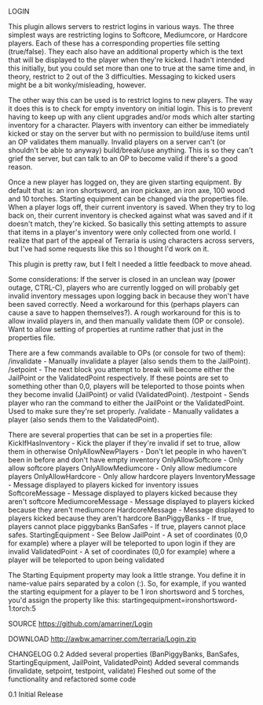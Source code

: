 LOGIN

This plugin allows servers to restrict logins in various ways. The three simplest ways are restricting logins to Softcore, Mediumcore, or Hardcore players. Each of these has a corresponding properties file setting (true/false). They each also have an additional property which is the text that will be displayed to the player when they're kicked. I hadn't intended this initially, but you could set more than one to true at the same time and, in theory, restrict to 2 out of the 3 difficulties. Messaging to kicked users might be a bit wonky/misleading, however.

The other way this can be used is to restrict logins to new players. The way it does this is to check for empty inventory on initial login. This is to prevent having to keep up with any client upgrades and/or mods which alter starting inventory for a character. Players with inventory can either be immediately kicked or stay on the server but with no permission to build/use items until an OP validates them manually. Invalid players on a server can't (or shouldn't be able to anyway) build/break/use anything. This is so they can't grief the server, but can talk to an OP to become valid if there's a good reason.

Once a new player has logged on, they are given starting equipment. By default that is: an iron shortsword, an iron pickaxe, an iron axe, 100 wood and 10 torches. Starting equipment can be changed via the properties file. When a player logs off, their current inventory is saved. When they try to log back on, their current inventory is checked against what was saved and if it doesn't match, they're kicked. So basically this setting attempts to assure that items in a player's inventory were only collected from one world. I realize that part of the appeal of Terraria is using characters across servers, but I've had some requests like this so I thought I'd work on it.

This plugin is pretty raw, but I felt I needed a little feedback to move ahead. 

Some considerations:
If the server is closed in an unclean way (power outage, CTRL-C), players who are currently logged on will probably get invalid inventory messages upon logging back in because they won't have been saved correctly. Need a workaround for this (perhaps players can cause a save to happen themselves?). A rough workaround for this is to allow invalid players in, and then manually validate them (OP or console).
Want to allow setting of properties at runtime rather that just in the properties file.

There are a few commands available to OPs (or console for two of them):
/invalidate <player> - Manually invalidate a player (also sends them to the JailPoint).
/setpoint <jail or validated> - The next block you attempt to break will become either the JailPoint or the ValidatedPoint respectively. If these points are set to something other than 0,0, players will be teleported to those points when they become invalid (JailPoint) or valid (ValidatedPoint).
/testpoint <jail or validated> - Sends player who ran the command to either the JailPoint or the ValidatedPoint. Used to make sure they're set properly.
/validate <player> - Manually validates a player (also sends them to the ValidatedPoint).

There are several properties that can be set in a properties file:
KickIfHasInventory - Kick the player if they're invalid if set to true, allow them in otherwise
OnlyAllowNewPlayers - Don't let people in who haven't been in before and don't have empty inventory
OnlyAllowSoftcore - Only allow softcore players
OnlyAllowMediumcore - Only allow mediumcore players
OnlyAllowHardcore - Only allow hardcore players
InventoryMessage - Message displayed to players kicked for inventory issues
SoftcoreMessage - Message displayed to players kicked because they aren't softcore
MediumcoreMessage - Message displayed to players kicked because they aren't mediumcore
HardcoreMessage - Message displayed to players kicked because they aren't hardcore
BanPiggyBanks - If true, players cannot place piggybanks
BanSafes - If true, players cannot place safes.
StartingEquipment - See Below
JailPoint - A set of coordinates (0,0 for example) where a player will be teleported to upon login if they are invalid
ValidatedPoint - A set of coordinates (0,0 for example) where a player will be teleported to upon being validated

The Starting Equipment property may look a little strange. You define it in name-value pairs separated by a colon (:). So, for example, if you wanted the starting equipment for a player to be 1 iron shortsword and 5 torches, you'd assign the property like this:
startingequipment=ironshortsword-1:torch:5

SOURCE
https://github.com/amarriner/Login

DOWNLOAD
http://awbw.amarriner.com/terraria/Login.zip

CHANGELOG
0.2
Added several properties (BanPiggyBanks, BanSafes, StartingEquipment, JailPoint, ValidatedPoint)
Added several commands (invalidate, setpoint, testpoint, validate)
Fleshed out some of the functionality and refactored some code

0.1
Initial Release
